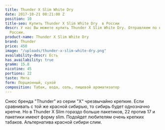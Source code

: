 ```yaml
---
title: Thunder X Slim White Dry
date: 2017-10-21 08:21:00 Z
position: 10
title-seo: Купить Thunder X Slim White Dry  в России
descr: У нас Вы можете купить Thunder X Slim White Dry. Отправляем по всей территории
  России.
product-name: Thunder X Slim White Dry
brand: Thunder
price: 450
image: "/uploads/thunder-x-slim-white-dry.png"
availability-descr: Есть
has_availability: true
gramm: 15.8
nicotine: 45
portions: 22
taste: Мята
form: Порционный, сухой
composition: Табак, вода, соль, пищевой ароматизатор
---
```


Снюс бренда "Thunder" из серии "X" чрезвычайно крепкие.
Если сравнивать с той же красной сибирью, то сибирь будет однозначно крепче. 
Но в Thunder X Slim гораздо больше пакетиков, 22 против 17 и пакетики имеют форму slim.
Подойдет любителям очень крепких табаков. Альтернатива красной сибири слим.